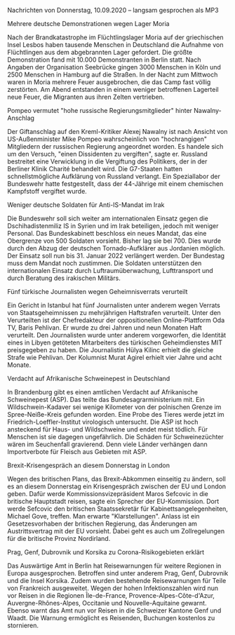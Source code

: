 Nachrichten von Donnerstag, 10.09.2020 – langsam gesprochen als MP3

Mehrere deutsche Demonstrationen wegen Lager Moria

Nach der Brandkatastrophe im Flüchtlingslager Moria auf der griechischen Insel Lesbos haben tausende Menschen in Deutschland die Aufnahme von Flüchtlingen aus dem abgebrannten Lager gefordert. Die größte Demonstration fand mit 10.000 Demonstranten in Berlin statt. Nach Angaben der Organisation Seebrücke gingen 3000 Menschen in Köln und 2500 Menschen in Hamburg auf die Straßen. In der Nacht zum Mittwoch waren in Moria mehrere Feuer ausgebrochen, die das Camp fast völlig zerstörten. Am Abend entstanden in einem weniger betroffenen Lagerteil neue Feuer, die Migranten aus ihren Zelten vertrieben.

Pompeo vermutet "hohe russische Regierungsmitglieder" hinter Nawalny-Anschlag

Der Giftanschlag auf den Kreml-Kritiker Alexej Nawalny ist nach Ansicht von US-Außenminister Mike Pompeo wahrscheinlich von "hochrangigen" Mitgliedern der russischen Regierung angeordnet worden. Es handele sich um den Versuch, "einen Dissidenten zu vergiften", sagte er. Russland bestreitet eine Verwicklung in die Vergiftung des Politikers, der in der Berliner Klinik Charité behandelt wird. Die G7-Staaten hatten schnellstmögliche Aufklärung von Russland verlangt. Ein Speziallabor der Bundeswehr hatte festgestellt, dass der 44-Jährige mit einem chemischen Kampfstoff vergiftet wurde.

Weniger deutsche Soldaten für Anti-IS-Mandat im Irak

Die Bundeswehr soll sich weiter am internationalen Einsatz gegen die Dschihadistenmiliz IS in Syrien und im Irak beteiligen, jedoch mit weniger Personal. Das Bundeskabinett beschloss ein neues Mandat, das eine Obergrenze von 500 Soldaten vorsieht. Bisher lag sie bei 700. Dies wurde durch den Abzug der deutschen Tornado-Aufklärer aus Jordanien möglich. Der Einsatz soll nun bis 31. Januar 2022 verlängert werden. Der Bundestag muss dem Mandat noch zustimmen. Die Soldaten unterstützen den internationalen Einsatz durch Luftraumüberwachung, Lufttransport und durch Beratung des irakischen Militärs.

Fünf türkische Journalisten wegen Geheimnisverrats verurteilt

Ein Gericht in Istanbul hat fünf Journalisten unter anderem wegen Verrats von Staatsgeheimnissen zu mehrjährigen Haftstrafen verurteilt. Unter den Verurteilten ist der Chefredakteur der oppositionellen Online-Plattform Oda TV, Baris Pehlivan. Er wurde zu drei Jahren und neun Monaten Haft verurteilt. Den Journalisten wurde unter anderem vorgeworfen, die Identität eines in Libyen getöteten Mitarbeiters des türkischen Geheimdienstes MIT preisgegeben zu haben. Die Journalistin Hülya Kilinc erhielt die gleiche Strafe wie Pehlivan. Der Kolumnist Murat Agirel erhielt vier Jahre und acht Monate.

Verdacht auf Afrikanische Schweinepest in Deutschland

In Brandenburg gibt es einen amtlichen Verdacht auf Afrikanische Schweinepest (ASP). Das teilte das Bundesagrarministerium mit. Ein Wildschwein-Kadaver sei wenige Kilometer von der polnischen Grenze im Spree-Neiße-Kreis gefunden worden. Eine Probe des Tieres werde jetzt im Friedrich-Loeffler-Institut virologisch untersucht. Die ASP ist hoch ansteckend für Haus- und Wildschweine und endet meist tödlich. Für Menschen ist sie dagegen ungefährlich. Die Schäden für Schweinezüchter wären im Seuchenfall gravierend. Denn viele Länder verhängen dann Importverbote für Fleisch aus Gebieten mit ASP.

Brexit-Krisengespräch an diesem Donnerstag in London

Wegen des britischen Plans, das Brexit-Abkommen einseitig zu ändern, soll es an diesem Donnerstag ein Krisengespräch zwischen der EU und London geben. Dafür werde Kommissionsvizepräsident Maros Sefcovic in die britische Hauptstadt reisen, sagte ein Sprecher der EU-Kommission. Dort werde Sefcovic den britischen Staatssekretär für Kabinettsangelegenheiten, Michael Gove, treffen. Man erwarte "Klarstellungen". Anlass ist ein Gesetzesvorhaben der britischen Regierung, das Änderungen am Austrittsvertrag mit der EU vorsieht. Dabei geht es auch um Zollregelungen für die britische Provinz Nordirland.

Prag, Genf, Dubrovnik und Korsika zu Corona-Risikogebieten erklärt

Das Auswärtige Amt in Berlin hat Reisewarnungen für weitere Regionen in Europa ausgesprochen. Betroffen sind unter anderem Prag, Genf, Dubrovnik und die Insel Korsika. Zudem wurden bestehende Reisewarnungen für Teile von Frankreich ausgeweitet. Wegen der hohen Infektionszahlen wird nun vor Reisen in die Regionen Île-de-France, Provence-Alpes-Côte-d'Azur, Auvergne-Rhônes-Alpes, Occitanie und Nouvelle-Aquitaine gewarnt. Ebenso warnt das Amt nun vor Reisen in die Schweizer Kantone Genf und Waadt. Die Warnung ermöglicht es Reisenden, Buchungen kostenlos zu stornieren.
